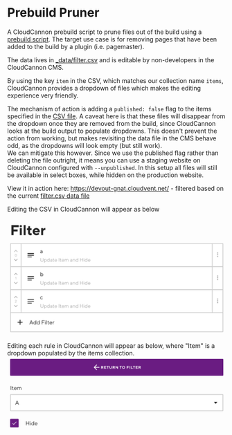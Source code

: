 # Prebuild Pruner

A CloudCannon prebuild script to prune files out of the build using a [prebuild script](_cloudcannon-prebuild.sh). The target use case is for removing pages that have been added to the build by a plugin (i.e. pagemaster).

The data lives in [_data/filter.csv](_data/filter.csv) and is editable by non-developers in the CloudCannon CMS.

By using the key `item` in the CSV, which matches our collection name `items`, CloudCannon provides a dropdown of files which makes the editing experience very friendly.

The mechanism of action is adding a `published: false` flag to the items specified in the [CSV file](_data/filter.csv). A caveat here is that these files will disappear from the dropdown once they are removed from the build, since CloudCannon looks at the build output to populate dropdowns. This doesn't prevent the action from working, but makes revisiting the data file in the CMS behave odd, as the dropdowns will look empty (but still work).  
We can mitigate this however. Since we use the published flag rather than deleting the file outright, it means you can use a staging website on CloudCannon configured with `--unpublished`. In this setup all files will still be available in select boxes, while hidden on the production website.

View it in action here: https://devout-gnat.cloudvent.net/ - filtered based on the current [filter.csv data file](_data/filter.csv)

Editing the CSV in CloudCannon will appear as below
![Editing the filter.csv data file in the CloudCannon CMS, showing three filters that have been created for a, b, and c](data-screenshot-array.png?raw=true "Filter Array")

Editing each rule in CloudCannon will appear as below, where "Item" is a dropdown populated by the items collection.
![Editing an individual filter from the array, item A, showing the dropdown populated with item A and a ticked checkbox labelled hide](data-screenshot.png?raw=true "Individual Filter")
